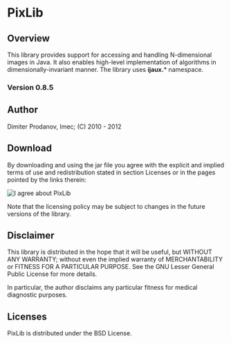 # PixLib

## Overview

This library provides support for accessing and handling N-dimensional
images in Java. It also enables high-level implementation of algorithms
in dimensionally-invariant manner. The library uses **ijaux.**\*
namespace.

### Version 0.8.5

## Author

Dimiter Prodanov, Imec; (C) 2010 - 2012

## Download

By downloading and using the jar file you agree with the explicit and
implied terms of use and redistribution stated in section Licenses or in
the pages pointed by the links therein:

![I agree about
PixLib](http://sourceforge.net/projects/pixlib/files/pixlib.jar/download)

Note that the licensing policy may be subject to changes in the future
versions of the library.

## Disclaimer

This library is distributed in the hope that it will be useful, but
WITHOUT ANY WARRANTY; without even the implied warranty of
MERCHANTABILITY or FITNESS FOR A PARTICULAR PURPOSE. See the GNU Lesser
General Public License for more details.

In particular, the author disclaims any particular fitness for medical
diagnostic purposes.

## Licenses

PixLib is distributed under the BSD License.
